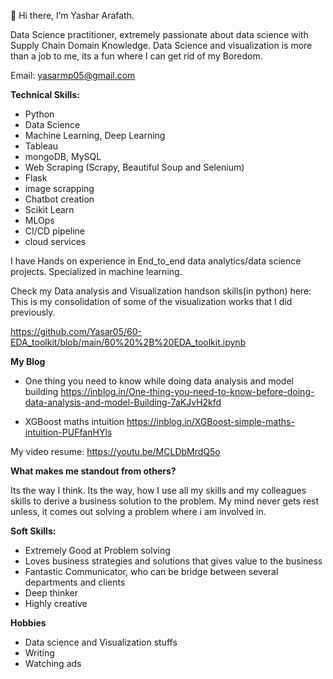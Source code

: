 👋 Hi there, I’m Yashar Arafath.

Data Science practitioner, extremely passionate about data science with Supply Chain Domain Knowledge.
Data Science and visualization is more than a job to me, its a fun where I can get rid of my Boredom.

Email: yasarmp05@gmail.com

**Technical Skills:**
- Python
- Data Science
- Machine Learning, Deep Learning
- Tableau
- mongoDB, MySQL
- Web Scraping (Scrapy, Beautiful Soup and Selenium)
- Flask
- image scrapping
- Chatbot creation
- Scikit Learn
- MLOps
- CI/CD pipeline
- cloud services

I have Hands on experience in End_to_end data analytics/data science projects. Specialized in machine learning.

Check my Data analysis and Visualization handson skills(in python) here:
This is my consolidation of some of the visualization works that I did previously.

https://github.com/Yasar05/60-EDA_toolkit/blob/main/60%20%2B%20EDA_toolkit.ipynb

**My Blog**
- One thing you need to know while doing data analysis and model building
https://inblog.in/One-thing-you-need-to-know-before-doing-data-analysis-and-model-Building-7aKJvH2kfd

- XGBoost maths intuition
https://inblog.in/XGBoost-simple-maths-intuition-PUFfanHYls

My video resume:
https://youtu.be/MCLDbMrdQ5o

**What makes me standout from others?**

Its the way I think. Its the way, how I use all my skills and my colleagues skills to derive a business solution to the problem.
My mind never gets rest unless, it comes out solving a problem where i am involved in.

**Soft Skills:**

- Extremely Good at Problem solving
- Loves business strategies and solutions that gives value to the business
- Fantastic Communicator, who can be bridge between several departments and clients
- Deep thinker
- Highly creative

**Hobbies**
- Data science and Visualization stuffs
- Writing
- Watching ads

